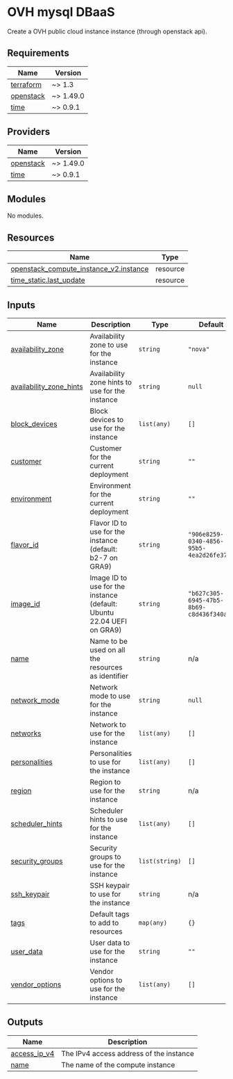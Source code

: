 # OVH mysql DBaaS

Create a OVH public cloud instance instance (through openstack api).
<!-- BEGINNING OF PRE-COMMIT-TERRAFORM DOCS HOOK -->
## Requirements

| Name | Version |
|------|---------|
| <a name="requirement_terraform"></a> [terraform](#requirement\_terraform) | ~> 1.3 |
| <a name="requirement_openstack"></a> [openstack](#requirement\_openstack) | ~> 1.49.0 |
| <a name="requirement_time"></a> [time](#requirement\_time) | ~> 0.9.1 |

## Providers

| Name | Version |
|------|---------|
| <a name="provider_openstack"></a> [openstack](#provider\_openstack) | ~> 1.49.0 |
| <a name="provider_time"></a> [time](#provider\_time) | ~> 0.9.1 |

## Modules

No modules.

## Resources

| Name | Type |
|------|------|
| [openstack_compute_instance_v2.instance](https://registry.terraform.io/providers/terraform-provider-openstack/openstack/latest/docs/resources/compute_instance_v2) | resource |
| [time_static.last_update](https://registry.terraform.io/providers/hashicorp/time/latest/docs/resources/static) | resource |

## Inputs

| Name | Description | Type | Default | Required |
|------|-------------|------|---------|:--------:|
| <a name="input_availability_zone"></a> [availability\_zone](#input\_availability\_zone) | Availability zone to use for the instance | `string` | `"nova"` | no |
| <a name="input_availability_zone_hints"></a> [availability\_zone\_hints](#input\_availability\_zone\_hints) | Availability zone hints to use for the instance | `string` | `null` | no |
| <a name="input_block_devices"></a> [block\_devices](#input\_block\_devices) | Block devices to use for the instance | `list(any)` | `[]` | no |
| <a name="input_customer"></a> [customer](#input\_customer) | Customer for the current deployment | `string` | `""` | no |
| <a name="input_environment"></a> [environment](#input\_environment) | Environment for the current deployment | `string` | `""` | no |
| <a name="input_flavor_id"></a> [flavor\_id](#input\_flavor\_id) | Flavor ID to use for the instance (default: b2-7 on GRA9) | `string` | `"906e8259-0340-4856-95b5-4ea2d26fe377"` | no |
| <a name="input_image_id"></a> [image\_id](#input\_image\_id) | Image ID to use for the instance (default: Ubuntu 22.04 UEFI on GRA9) | `string` | `"b627c305-6945-47b5-8b69-c8d436f340a3"` | no |
| <a name="input_name"></a> [name](#input\_name) | Name to be used on all the resources as identifier | `string` | n/a | yes |
| <a name="input_network_mode"></a> [network\_mode](#input\_network\_mode) | Network mode to use for the instance | `string` | `null` | no |
| <a name="input_networks"></a> [networks](#input\_networks) | Network to use for the instance | `list(any)` | `[]` | no |
| <a name="input_personalities"></a> [personalities](#input\_personalities) | Personalities to use for the instance | `list(any)` | `[]` | no |
| <a name="input_region"></a> [region](#input\_region) | Region to use for the instance | `string` | n/a | yes |
| <a name="input_scheduler_hints"></a> [scheduler\_hints](#input\_scheduler\_hints) | Scheduler hints to use for the instance | `list(any)` | `[]` | no |
| <a name="input_security_groups"></a> [security\_groups](#input\_security\_groups) | Security groups to use for the instance | `list(string)` | `[]` | no |
| <a name="input_ssh_keypair"></a> [ssh\_keypair](#input\_ssh\_keypair) | SSH keypair to use for the instance | `string` | n/a | yes |
| <a name="input_tags"></a> [tags](#input\_tags) | Default tags to add to resources | `map(any)` | `{}` | no |
| <a name="input_user_data"></a> [user\_data](#input\_user\_data) | User data to use for the instance | `string` | `""` | no |
| <a name="input_vendor_options"></a> [vendor\_options](#input\_vendor\_options) | Vendor options to use for the instance | `list(any)` | `[]` | no |

## Outputs

| Name | Description |
|------|-------------|
| <a name="output_access_ip_v4"></a> [access\_ip\_v4](#output\_access\_ip\_v4) | The IPv4 access address of the instance |
| <a name="output_name"></a> [name](#output\_name) | The name of the compute instance |
<!-- END OF PRE-COMMIT-TERRAFORM DOCS HOOK -->
